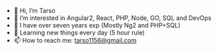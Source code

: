 - 👋 Hi, I’m Tarso
- 👀 I’m interested in Angular2, React, PHP, Node, GO, SQL and DevOps
- 👴 I have over seven years exp (Mostly Ng2 and PHP+SQL)
- 🌱 Learning new things every day (5 hour rule)
- 📫 How to reach me: tarso1156@gmail.com
